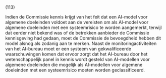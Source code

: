 (113)

Indien de Commissie kennis krijgt van het feit dat een AI-model voor algemene doeleinden voldoet aan de vereisten om als AI-model voor algemene doeleinden met een systeemrisico te worden aangemerkt, terwijl dat eerder niet bekend was of de betrokken aanbieder de Commissie kennisgeving had gedaan, moet de Commissie de bevoegdheid hebben dit model alsnog als zodanig aan te merken. Naast de monitoringactiviteiten van het AI-bureau moet er een systeem van gekwalificeerde waarschuwingen komen dat ervoor zorgt dat het AI-bureau door het wetenschappelijk panel in kennis wordt gesteld van AI-modellen voor algemene doeleinden die mogelijk als AI-modellen voor algemene doeleinden met een systeemrisico moeten worden geclassificeerd.
